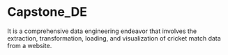 # Capstone_DE
It is a comprehensive data engineering endeavor that involves the extraction, transformation, loading, and visualization of cricket match data from a website.
